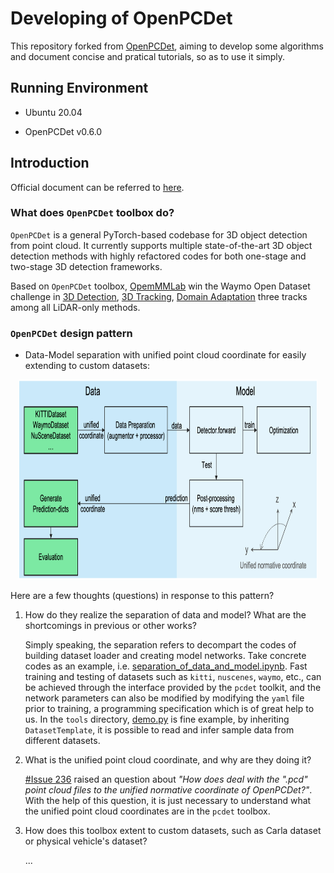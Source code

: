 # Developing of OpenPCDet

This repository forked from [OpenPCDet](https://github.com/open-mmlab/OpenPCDet), aiming to develop some algorithms and document concise and pratical tutorials, so as to use it simply.

## Running Environment

* Ubuntu 20.04

* OpenPCDet v0.6.0

## Introduction

Official document can be referred to [here](./README_official.md).

### What does `OpenPCDet` toolbox do?

`OpenPCDet` is a general PyTorch-based codebase for 3D object detection from point cloud. It currently supports multiple state-of-the-art 3D object detection methods with highly refactored codes for both one-stage and two-stage 3D detection frameworks.

Based on `OpenPCDet` toolbox, [OpemMMLab](https://github.com/open-mmlab) win the Waymo Open Dataset challenge in [3D Detection](https://waymo.com/open/challenges/3d-detection/), [3D Tracking](https://waymo.com/open/challenges/3d-tracking/), [Domain Adaptation](https://waymo.com/open/challenges/domain-adaptation/) 
three tracks among all LiDAR-only methods.

### `OpenPCDet` design pattern

- Data-Model separation with unified point cloud coordinate for easily extending to custom datasets:

<p align="center">
  <img src="docs/dataset_vs_model.png" width="95%" height="320">
</p>

Here are a few thoughts (questions) in response to this pattern?

1. How do they realize the separation of data and model? What are the shortcomings in previous or other works?

    Simply speaking, the separation refers to decompart the codes of building dataset loader and creating model networks. Take concrete codes as an example, i.e. [separation_of_data_and_model.ipynb](docs/introduction/separation_of_data_and_model.ipynb). Fast training and testing of datasets such as `kitti`, `nuscenes`, `waymo`, etc., can be achieved through the interface provided by the `pcdet` toolkit, and the network parameters can also be modified by modifying the `yaml` file prior to training, a programming specification which is of great help to us. In the `tools` directory, [demo.py](./tools/demo.py) is fine example, by inheriting `DatasetTemplate`, it is possible to read and infer sample data from different datasets.

2. What is the unified point cloud coordinate, and why are they doing it?

    [#Issue 236](https://github.com/open-mmlab/OpenPCDet/issues/236) raised an question about *"How does deal with the ".pcd" point cloud files to the unified normative coordinate of OpenPCDet?"*. With the help of this question, it is just necessary to understand what the unified point cloud coordinates are in the `pcdet` toolbox.

3. How does this toolbox extent to custom datasets, such as Carla dataset or physical vehicle's dataset?

    ...

